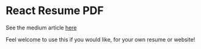 # React Resume PDF

See the medium article [here](https://medium.com/@wkwok16/lets-make-a-resume-in-react-2c9c5540f51a)

Feel welcome to use this if you would like, for your own resume or website!
